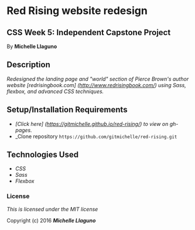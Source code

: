 # Red Rising website redesign

## CSS Week 5: Independent Capstone Project
By **Michelle Llaguno**

## Description

_Redesigned the landing page and "world" section of Pierce Brown's author website [redrisingbook.com] (http://www.redrisingbook.com/) using Sass, flexbox, and advanced CSS techniques._

## Setup/Installation Requirements

* _[Click here] (https://gitmichelle.github.io/red-rising/) to view on gh-pages._
* _Clone repository `https://github.com/gitmichelle/red-rising.git`


## Technologies Used

* _CSS_
* _Sass_
* _Flexbox_

### License

*This is licensed under the MIT license*

Copyright (c) 2016 **_Michelle Llaguno_**
